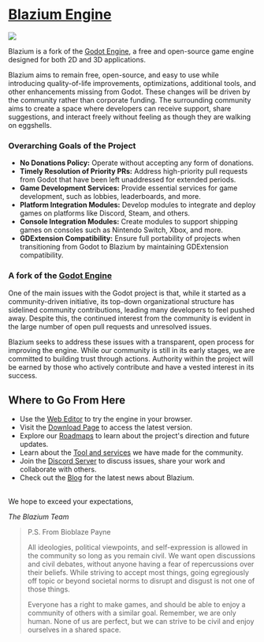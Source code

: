 # [Blazium Engine](https://blazium.app/)

![](https://raw.githubusercontent.com/blazium-engine/blazium-assets/refs/heads/main/Blazium%20Engine%20-%20Brand%20Kit/Logo%20%26%20Wordmark%20(horizontal)/PNG/Blazium_Logo_Black_Outline.png)

Blazium is a fork of the [Godot Engine](https://godotengine.org), a free and open-source
game engine designed for both 2D and 3D applications.

Blazium aims to remain free, open-source, and easy to use while introducing quality-of-life
improvements, optimizations, additional tools, and other enhancements missing from Godot.
These changes will be driven by the community rather than corporate funding.
The surrounding community aims to create a space where developers can receive support,
share suggestions, and interact freely without feeling as though they are walking on eggshells.

### Overarching Goals of the Project
- **No Donations Policy:** Operate without accepting any form of donations.
- **Timely Resolution of Priority PRs:** Address high-priority pull requests from Godot that have been left unaddressed for extended periods.
- **Game Development Services:** Provide essential services for game development, such as lobbies, leaderboards, and more.
- **Platform Integration Modules:** Develop modules to integrate and deploy games on platforms like Discord, Steam, and others.
- **Console Integration Modules:** Create modules to support shipping games on consoles such as Nintendo Switch, Xbox, and more.
- **GDExtension Compatibility:** Ensure full portability of projects when transitioning from Godot to Blazium by maintaining GDExtension compatibility.

### A fork of the [Godot Engine](https://godotengine.org)

One of the main issues with the Godot project is that, while it started as a community-driven initiative, its top-down organizational
structure has sidelined community contributions, leading many developers to feel pushed away. Despite this, the continued interest from the
community is evident in the large number of open pull requests and unresolved issues.

Blazium seeks to address these issues with a transparent, open process for improving the engine.
While our community is still in its early stages, we are committed to building trust through actions.
Authority within the project will be earned by those who actively contribute and have a vested interest in its success.

## Where to Go From Here

- Use the [Web Editor](https://editor-nightly.blazium.app) to try the engine in your browser.
- Visit the [Download Page](https://blazium.app/download) to access the latest version.
- Explore our [Roadmaps](https://blazium.app/roadmaps) to learn about the project's direction and future updates.
- Learn about the [Tool and services](https://blazium.app/dev-tools) we have made for the community.
- Join the [Discord Server](https://chat.blazium.app) to discuss issues, share your work and collaborate with others.
- Check out the [Blog](https://blazium.app/blog) for the latest news about Blazium.

<br>
We hope to exceed your expectations,<br>

_The Blazium Team_

> P.S. From Bioblaze Payne
> 
> All ideologies, political viewpoints, and self-expression is allowed in the community so long as you remain civil.
> We want open discussions and civil debates, without anyone having a fear of repercussions over their beliefs.
> While striving to accept most things, going egregiously off topic or beyond societal norms to disrupt and disgust is not one of those things.
> 
> Everyone has a right to make games, and should be able to enjoy a community of others with a similar goal.
> Remember, we are only human. None of us are perfect, but we can strive to be civil and enjoy ourselves in a shared space.
